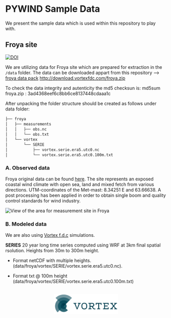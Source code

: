 # PYWIND Sample Data
We present the sample data which is used within this repository to play with.

## Froya site

[![DOI](https://zenodo.org/badge/DOI/10.5281/zenodo.3403362.svg)](https://doi.org/10.5281/zenodo.3403362) 


We are utilizing data for Froya site which are prepared for extraction in the `/data` folder. 
The data can be downloaded appart from this repository -->
[froya data pack](http://download.vortexfdc.com/froya.zip)  http://download.vortexfdc.com/froya.zip

To check the data integrity and autenticity the md5 checksun is:
md5sum froya.zip : 3ad4368eef6c8bb6ce8137448cdaaa1c

After unpacking the folder structure should be created as follows under data folder:
``` 
├── froya
│   ├── measurements
│   │   ├── obs.nc
│   │   └── obs.txt
│   └── vortex
│       └── SERIE
│           ├── vortex.serie.era5.utc0.nc
│           └── vortex.serie.era5.utc0.100m.txt
```
        

### A. Observed data

Froya original data can be found [here](https://zenodo.org/records/3403362#.Y1eS5XZByUk).
The site represents an exposed coastal wind climate with open sea, land and mixed fetch from various directions. UTM-coordinates of the Met-mast: 8.34251 E and 63.66638. A post processing has been applied in order to obtain single boom and quality control standards for wind industry.

![View of the area for measurement site in Froya 
](images/Froya-map.png "Froya met mast")

### B. Modeled data
We are also using [Vortex f.d.c](http://www.vortexfdc.com) simulations. <br />

<b>SERIES</b> 20 year long time series computed using WRF at 3km final spatial rsolution. Heights from 30m to 300m  height. <br />

- Format netCDF with multiple heights. (data/froya/vortex/SERIE/vortex.serie.era5.utc0.nc). <br />

- Format txt @ 100m height (data/froya/vortex/SERIE/vortex.serie.era5.utc0.100m.txt)
<br /><br />


<div align="center"><img src="images/logo_VORTEX.png" width="200px"> </center>